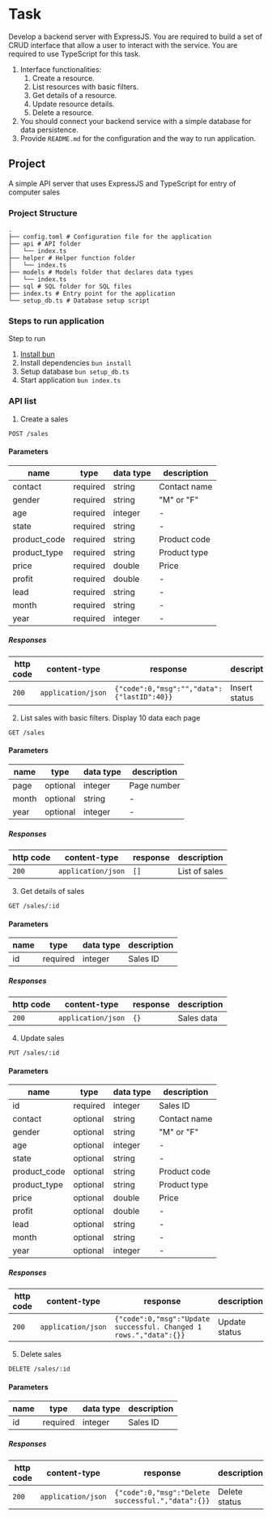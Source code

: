 # Task

Develop a backend server with ExpressJS. You are required to build a set of CRUD interface that allow a user to interact with the service. You are required to use TypeScript for this task.

1. Interface functionalities:
   1. Create a resource.
   2. List resources with basic filters.
   3. Get details of a resource.
   4. Update resource details.
   5. Delete a resource.
2. You should connect your backend service with a simple database for data persistence.
3. Provide `README.md` for the configuration and the way to run application.

## Project

A simple API server that uses ExpressJS and TypeScript for entry of computer sales

### Project Structure

```
.
├── config.toml # Configuration file for the application
├── api # API folder
│   └── index.ts
├── helper # Helper function folder
│   └── index.ts
├── models # Models folder that declares data types
│   └── index.ts
├── sql # SQL folder for SQL files
├── index.ts # Entry point for the application
└── setup_db.ts # Database setup script
```

### Steps to run application

Step to run

1. [Install bun](`https://bun.sh/docs/installation`)
2. Install dependencies `bun install`
3. Setup database `bun setup_db.ts`
4. Start application `bun index.ts`

### API list

1. Create a sales

`POST /sales`

#### Parameters

| name         | type     | data type | description  |
| ------------ | -------- | --------- | ------------ |
| contact      | required | string    | Contact name |
| gender       | required | string    | "M" or "F"   |
| age          | required | integer   | -            |
| state        | required | string    | -            |
| product_code | required | string    | Product code |
| product_type | required | string    | Product type |
| price        | required | double    | Price        |
| profit       | required | double    | -            |
| lead         | required | string    | -            |
| month        | required | string    | -            |
| year         | required | integer   | -            |

##### Responses

| http code | content-type       | response                                   | description   |
| --------- | ------------------ | ------------------------------------------ | ------------- |
| `200`     | `application/json` | `{"code":0,"msg":"","data":{"lastID":40}}` | Insert status |

2. List sales with basic filters. Display 10 data each page

`GET /sales`

#### Parameters

| name  | type     | data type | description |
| ----- | -------- | --------- | ----------- |
| page  | optional | integer   | Page number |
| month | optional | string    | -           |
| year  | optional | integer   | -           |

##### Responses

| http code | content-type       | response | description   |
| --------- | ------------------ | -------- | ------------- |
| `200`     | `application/json` | `[]`     | List of sales |

3. Get details of sales

`GET /sales/:id`

#### Parameters

| name | type     | data type | description |
| ---- | -------- | --------- | ----------- |
| id   | required | integer   | Sales ID    |

##### Responses

| http code | content-type       | response | description |
| --------- | ------------------ | -------- | ----------- |
| `200`     | `application/json` | `{}`     | Sales data  |

4. Update sales

`PUT /sales/:id`

#### Parameters

| name         | type     | data type | description  |
| ------------ | -------- | --------- | ------------ |
| id           | required | integer   | Sales ID     |
| contact      | optional | string    | Contact name |
| gender       | optional | string    | "M" or "F"   |
| age          | optional | integer   | -            |
| state        | optional | string    | -            |
| product_code | optional | string    | Product code |
| product_type | optional | string    | Product type |
| price        | optional | double    | Price        |
| profit       | optional | double    | -            |
| lead         | optional | string    | -            |
| month        | optional | string    | -            |
| year         | optional | integer   | -            |

##### Responses

| http code | content-type       | response                                                          | description   |
| --------- | ------------------ | ----------------------------------------------------------------- | ------------- |
| `200`     | `application/json` | `{"code":0,"msg":"Update successful. Changed 1 rows.","data":{}}` | Update status |

5.  Delete sales

`DELETE /sales/:id`

#### Parameters

| name | type     | data type | description |
| ---- | -------- | --------- | ----------- |
| id   | required | integer   | Sales ID    |

##### Responses

| http code | content-type       | response                                          | description   |
| --------- | ------------------ | ------------------------------------------------- | ------------- |
| `200`     | `application/json` | `{"code":0,"msg":"Delete successful.","data":{}}` | Delete status |
